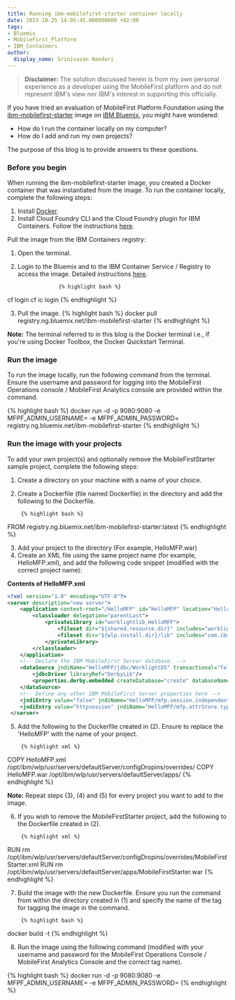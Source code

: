 ```yaml
---
title: Running ibm-mobilefirst-starter container locally
date: 2015-10-25 14:05:45.000000000 +02:00
tags:
- Bluemix
- MobileFirst_Platform
- IBM_Containers
author:
  display_name: Srinivasan Nanduri
---
```

<blockquote><b>Disclaimer: </b>The solution discussed herein is from my own personal experience as a developer using the MobileFirst platform and do not represent IBM's view nor IBM's interest in supporting this officially.</blockquote>

If you have tried an evaluation of MobileFirst Platform Foundation using the <a href="{{site.baseurl}}/tutorials/en/foundation/7.1/ibm-containers/evaluate">ibm-mobilefirst-starter</a> image on <a href="https://www.ng.bluemix.net/docs/">IBM Bluemix</a>, you might have wondered:

* How do I run the container locally on my computer?
* How do I add and run my own projects?

The purpose of this blog is to provide answers to these questions.

### Before you begin
When running the ibm-mobilefirst-starter image, you created a Docker container that was instantiated from the image. To run the container locally, complete the following steps:

1. Install <a href="https://docs.docker.com/installation/">Docker</a>.
2. Install Cloud Foundry CLI and the Cloud Foundry plugin for IBM Containers. Follow the instructions <a href="https://www.ng.bluemix.net/docs/containers/container_cli_ov.html#container_cli_cfic">here</a>.

Pull the image from the IBM Containers registry:

1. Open the terminal.
2. Login to the Bluemix and to the IBM Container Service / Registry to access the image. Detailed instructions <a href="https://www.ng.bluemix.net/docs/containers/container_cli_ov.html#container_cli_login">here</a>.

                    {% highlight bash %}
cf login
cf ic login
{% endhighlight %}

3. Pull the image.
{% highlight bash %}
docker pull registry.ng.bluemix.net/ibm-mobilefirst-starter
{% endhighlight %}

<b>Note:</b> The terminal referred to in this blog is the Docker terminal i.e., if you're using Docker Toolbox, the Docker Quickstart Terminal.

### Run the image
To run the image locally, run the following command from the terminal. Ensure the username and password for logging into the MobileFirst Operations console / MobileFirst Analytics console are provided within the command.

{% highlight bash %}
docker run -d -p 9080:9080 -e MFPF_ADMIN_USERNAME=<username> -e MFPF_ADMIN_PASSWORD=<password> registry.ng.bluemix.net/ibm-mobilefirst-starter
{% endhighlight %}

### Run the image with your projects
To add your own project(s) and optionally remove the MobileFirstStarter sample project, complete the following steps:

1. Create a directory on your machine with a name of your choice.
2. Create a Dockerfile (file named Dockerfile) in the directory and add the following to the Dockerfile.

        {% highlight bash %}
FROM registry.ng.bluemix.net/ibm-mobilefirst-starter:latest
{% endhighlight %}

3. Add your project to the directory (For example, HelloMFP.war)
4. Create an XML file using the same project name (for example, HelloMFP.xml), and add the following code snippet (modified with the correct project name):

<b>Contents of HelloMFP.xml</b>

```xml
<?xml version="1.0" encoding="UTF-8"?>
<server description="new server">
    <application context-root="/HelloMFP" id="HelloMFP" location="HelloMFP.war" name="HelloMFP" type="war">
        <classloader delegation="parentLast">
            <privateLibrary id="worklightlib_HelloMFP">
                <fileset dir="${shared.resource.dir}" includes="worklight-jee-library.jar"/>.
                <fileset dir="${wlp.install.dir}/lib" includes="com.ibm.ws.crypto.passwordutil*.jar"/>
            </privateLibrary>
        </classloader>
    </application>
    <!-- Declare the IBM MobileFirst Server database. -->
    <dataSource jndiName="HelloMFP/jdbc/WorklightDS" transactional="false">
        <jdbcDriver libraryRef="DerbyLib"/>
        <properties.derby.embedded createDatabase="create" databaseName="${shared.resource.dir}/derbyDB/HelloMFP/WRKLGHT" user="WORKLIGHT"/>
    </dataSource>
    <!-- Define any other IBM MobileFirst Server properties here -->
    <jndiEntry value="false" jndiName="HelloMFP/mfp.session.independent"/>
    <jndiEntry value="httpsession" jndiName="HelloMFP/mfp.attrStore.type"/>
 </server>
```

5. Add the following to the Dockerfile created in (2). Ensure to replace the 'HelloMFP' with the name of your project.

        {% highlight xml %}
COPY HelloMFP.xml /opt/ibm/wlp/usr/servers/defaultServer/configDropins/overrides/
COPY HelloMFP.war /opt/ibm/wlp/usr/servers/defaultServer/apps/
{% endhighlight %}

<b>Note:</b> Repeat steps (3), (4) and (5) for every project you want to add to the image.

6. If you wish to remove the MobileFirstStarter project, add the following to the Dockerfile created in (2).

        {% highlight xml %}
RUN rm /opt/ibm/wlp/usr/servers/defaultServer/configDropins/overrides/MobileFirstStarter.xml
RUN rm /opt/ibm/wlp/usr/servers/defaultServer/apps/MobileFirstStarter.war
{% endhighlight %}

7. Build the image with the new Dockerfile. Ensure you run the command from within the directory created in (1) and specify the name of the tag for tagging the image in the command.

        {% highlight bash %}
docker build -t <name of the tag>
{% endhighlight %}

8. Run the image using the following command (modified with your username and password for the MobileFirst Operations Console / MobileFirst Analytics Console and the correct tag name).

{% highlight bash %}
docker run -d -p 9080:9080 -e MFPF_ADMIN_USERNAME=<username> -e MFPF_ADMIN_PASSWORD=<password> <name of the tag>
{% endhighlight %}
